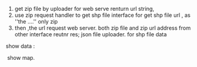 1. get zip file by uploader for web serve renturn url string,
2. use zip request handler to get shp file interface for get shp file url , as ''the ....'' only zip
3. then ,the url request web server. both zip file and zip  url address from other interface reutnr res; json file uploader. for shp file data 

show data :

​	show map.